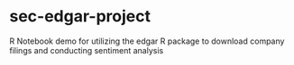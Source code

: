 # sec-edgar-project
R Notebook demo for utilizing the edgar R package to download company filings and conducting sentiment analysis
